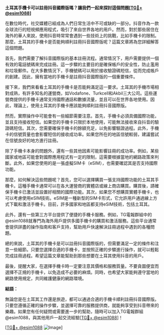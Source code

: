 **土耳其手機卡可以註冊抖音國際版嗎？讓我們一起來探討這個問題[[TG💪+ @esim1088](https://t.me/s/esim1088)]**

在數位時代，社交媒體已經成為人們日常生活中不可或缺的一部分。抖音作為一款全球流行的短視頻應用程式，吸引了來自世界各地的用戶。然而，對於那些居住在海外的華人來說，使用抖音時常常會遇到一些技術上的挑戰，比如手機卡的限制。那麼，土耳其的手機卡是否能夠順利註冊抖音國際版呢？這篇文章將為您詳細解答這個問題。

首先，我們需要了解抖音國際版的基本註冊流程。通常情況下，用戶需要提供一個有效的電話號碼來完成註冊。這一步驟的主要目的是確保帳戶的安全性，防止濫用和垃圾郵件。在大多數情況下，手機號碼可以用於接收驗證碼短信，從而完成帳戶的創建。因此，擁有當地的手機卡是註冊抖音國際版的一個重要條件。

接下來，我們來看看土耳其的手機卡是否能夠滿足這一要求。土耳其的手機市場相對成熟，有許多知名的運營商，如Vodafone、Turkcell和Akbil三大公司。這些運營商提供的手機卡通常支持國際通話和數據流量，並且可以在世界各地使用。因此，理論上，使用土耳其的手機卡應該能夠順利註冊抖音國際版。

然而，實際操作中可能會有一些細節需要注意。首先，手機卡必須具備國際功能，並且支持接收短信。如果您的手機卡只限於本地使用，可能無法接收來自抖音的驗證碼短信。其次，您需要確保手機卡的餘額充足，以免影響驗證過程。此外，手機卡的信號質量也會影響短信的接收成功率。如果您所在的地區信號較弱，建議嘗試在信號良好的地方進行註冊。

除了手機卡本身的問題外，還有一些其他因素可能影響註冊的成功率。例如，某些國家或地區可能會對國際應用程式有一定的限制，這需要根據當地的網路政策來判斷。此外，如果您使用的是一張虛擬SIM卡（eSIM），也需要確認其是否支持國際功能。

那麼，如何解決這些問題呢？首先，您可以選擇購買一張支持國際功能的土耳其手機卡。這種手機卡通常可以在各大運營商的實體店或線上商店購買。購買後，請確保手機卡已激活並設置好相關的國際功能。其次，如果您不想購買實體手機卡，也可以考慮使用eSIM技術。eSIM是一種新型的SIM卡形式，它允許用戶通過線上方式下載和激活手機卡。目前，許多國家和地區都支持eSIM技術，包括土耳其。

此外，還有一些第三方平台提供了便捷的手機卡服務。例如，TG電報群組中的@esim1088就專門為海外用戶提供多國手機卡的購買和激活服務。這些平台通常會提供詳盡的操作指南和客戶支持，幫助用戶快速解決註冊過程中遇到的各種問題。

總的來說，土耳其的手機卡是可以註冊抖音國際版的，但需要滿足一定的條件和注意一些細節。只要您選擇合適的手機卡，並按照正確的步驟進行操作，就可以輕鬆完成註冊過程。希望這篇文章能幫助到那些想要在土耳其使用抖音的用戶。

最後，提醒大家，在選擇手機卡時一定要注意其價格和服務質量。不要貪圖便宜而選擇不正規的手機卡，以免造成不必要的麻煩。同時，也希望大家能夠遵守當地的網路使用規定，共同維護健康的網路環境。

**結語：**

無論您是在土耳其工作還是旅遊，都可以通過合適的手機卡順利註冊抖音國際版。只要您遵循正確的操作步驟，並選擇可靠的服務提供商，就能夠享受到抖音帶來的樂趣。如果您有任何疑問或需要進一步的幫助，隨時可以加入TG電報群組@esim1088，與其他用戶一起交流經驗[[TG💪+ @esim1088](https://t.me/s/esim1088)]！

[[TG💪+ @esim1088](https://t.me/s/esim1088) ![Image](https://i.postimg.cc/4NQfJmqS/Snipaste-2025-05-13-00-14-12.png)]